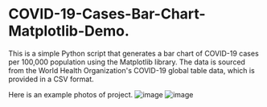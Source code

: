 # COVID-19-Cases-Bar-Chart-Matplotlib-Demo.
This is a simple Python script that generates a bar chart of COVID-19 cases per 100,000 population using the Matplotlib library. The data is sourced from the World Health Organization's COVID-19 global table data, which is provided in a CSV format.


Here is an example photos of project. 
![image](https://user-images.githubusercontent.com/53118042/235353440-43dbd1a6-1389-454c-9bf2-906a3d0fcdb8.png)
![image](https://user-images.githubusercontent.com/53118042/235353451-885bed62-ea88-4ebf-9b15-4d2e0ce7307d.png)
